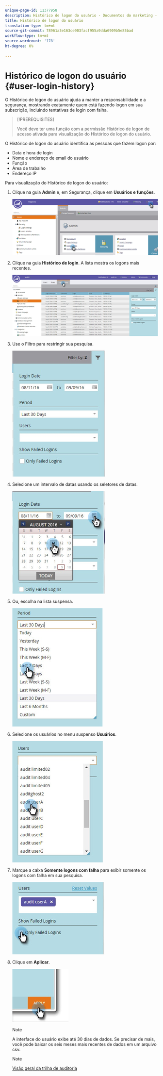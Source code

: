 ```yaml
---
unique-page-id: 11377958
description: Histórico de logon do usuário - Documentos do marketing - Documentação do produto
title: Histórico de logon do usuário
translation-type: tm+mt
source-git-commit: 78961a3e163ce903facf955a9dda6909b5e85bad
workflow-type: tm+mt
source-wordcount: '178'
ht-degree: 0%

---
```



# Histórico de logon do usuário {#user-login-history}

O Histórico de logon do usuário ajuda a manter a responsabilidade e a segurança, mostrando exatamente quem está fazendo logon em sua subscrição, incluindo tentativas de login com falha.

>[!PREREQUISITES]
>
>Você deve ter uma função com a permissão Histórico de logon de acesso ativada para visualização do Histórico de logon do usuário.

O Histórico de logon do usuário identifica as pessoas que fazem logon por:

* Data e hora de login
* Nome e endereço de email do usuário
* Função
* Área de trabalho
* Endereço IP

Para visualização do Histórico de logon do usuário:

1. Clique na guia **Admin** e, em Segurança, clique em **Usuários e funções**.

   ![](assets/image2016-7-12-9-3a2-3a31.png)

1. Clique na guia **Histórico de login**. A lista mostra os logons mais recentes.

   ![](assets/login-history-tab.jpg)

1. Use o Filtro para restringir sua pesquisa.

   ![](assets/filter-main.jpg)

1. Selecione um intervalo de datas usando os seletores de datas.

   ![](assets/select-date-range-hand.jpg)

1. Ou, escolha na lista suspensa.

   ![](assets/filter-select-from-dropdown.jpg)

1. Selecione os usuários no menu suspenso **Usuários**.

   ![](assets/user-dropdown.jpg)

1. Marque a caixa **Somente logons com falha** para exibir somente os logons com falha em sua pesquisa.

   ![](assets/only-failed-logins.jpg)

1. Clique em **Aplicar**.

   ![](assets/click-apply-real.jpg)

   >[!NOTE]
   >
   >A interface do usuário exibe até 30 dias de dados. Se precisar de mais, você pode baixar os seis meses mais recentes de dados em um arquivo csv.

   >[!NOTE]
   >
   >[Visão geral da trilha de auditoria](/help/marketo/product-docs/administration/audit-trail/audit-trail-overview.md)

